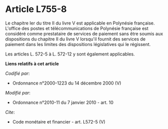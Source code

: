 # Article L755-8

Le chapitre Ier du titre II du livre V est applicable en Polynésie française. L'office des postes et télécommunications de
Polynésie française est considéré comme prestataire de services de paiement sans être soumis aux dispositions du chapitre II
du livre V lorsqu'il fournit des services de paiement dans les limites des dispositions législatives qui le régissent. 

Les articles L. 572-5 à L. 572-12 y sont également applicables.

**Liens relatifs à cet article**

_Codifié par_:

  - Ordonnance n°2000-1223 du 14 décembre 2000 (V)

_Modifié par_:

  - Ordonnance n°2010-11 du 7 janvier 2010 - art. 10

_Cite_:

  - Code monétaire et financier - art. L572-5 (V)
